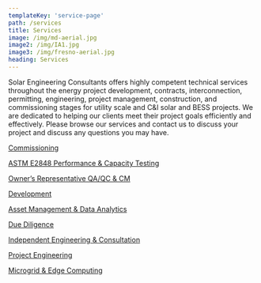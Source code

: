 ```yaml
---
templateKey: 'service-page'
path: /services
title: Services
image: /img/md-aerial.jpg
image2: /img/IA1.jpg
image3: /img/fresno-aerial.jpg
heading: Services
---
```


Solar Engineering Consultants offers highly competent technical services throughout the energy project
development, contracts, interconnection, permitting, engineering, project management, construction, and
commissioning stages for utility scale and C&I solar and BESS projects. We are dedicated to helping our
clients meet their project goals efficiently and effectively. Please browse our services and contact us to
discuss your project and discuss any questions you may have.

[Commissioning](/services/commissioning)

[ASTM E2848 Performance & Capacity Testing](/services/astm-capacity-testing)

[Owner’s Representative QA/QC & CM](/services/quality-assurance)

[Development](/services/development)

[Asset Management & Data Analytics](/services/asset-management)

[Due Diligence](/services/due-diligence)

[Independent Engineering & Consultation](/services/independent-engineering)

[Project Engineering](/services/project-engineering)

[Microgrid & Edge Computing](/services/microgrid)
